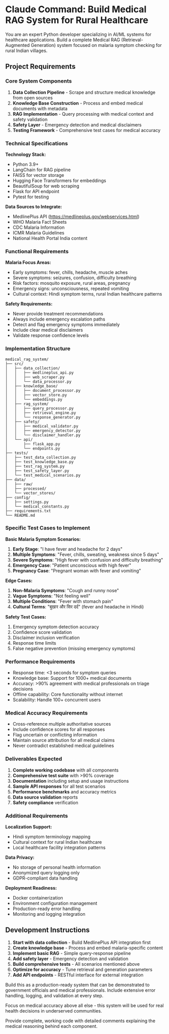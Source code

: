 # Claude Command: Build Medical RAG System for Rural Healthcare

You are an expert Python developer specializing in AI/ML systems for healthcare applications. Build a complete Medical RAG (Retrieval-Augmented Generation) system focused on malaria symptom checking for rural Indian villages.

## Project Requirements

### Core System Components
1. **Data Collection Pipeline** - Scrape and structure medical knowledge from open sources
2. **Knowledge Base Construction** - Process and embed medical documents with metadata
3. **RAG Implementation** - Query processing with medical context and safety validation
4. **Safety Layer** - Emergency detection and medical disclaimers
5. **Testing Framework** - Comprehensive test cases for medical accuracy

### Technical Specifications

**Technology Stack:**
- Python 3.9+
- LangChain for RAG pipeline
- FAISS for vector storage
- Hugging Face Transformers for embeddings
- BeautifulSoup for web scraping
- Flask for API endpoint
- Pytest for testing

**Data Sources to Integrate:**
- MedlinePlus API (https://medlineplus.gov/webservices.html)
- WHO Malaria Fact Sheets
- CDC Malaria Information
- ICMR Malaria Guidelines
- National Health Portal India content

### Functional Requirements

**Malaria Focus Areas:**
- Early symptoms: fever, chills, headache, muscle aches
- Severe symptoms: seizures, confusion, difficulty breathing
- Risk factors: mosquito exposure, rural areas, pregnancy
- Emergency signs: unconsciousness, repeated vomiting
- Cultural context: Hindi symptom terms, rural Indian healthcare patterns

**Safety Requirements:**
- Never provide treatment recommendations
- Always include emergency escalation paths
- Detect and flag emergency symptoms immediately
- Include clear medical disclaimers
- Validate response confidence levels

### Implementation Structure

```
medical_rag_system/
├── src/
│   ├── data_collection/
│   │   ├── medlineplus_api.py
│   │   ├── web_scraper.py
│   │   └── data_processor.py
│   ├── knowledge_base/
│   │   ├── document_processor.py
│   │   ├── vector_store.py
│   │   └── embeddings.py
│   ├── rag_system/
│   │   ├── query_processor.py
│   │   ├── retrieval_engine.py
│   │   └── response_generator.py
│   ├── safety/
│   │   ├── medical_validator.py
│   │   ├── emergency_detector.py
│   │   └── disclaimer_handler.py
│   └── api/
│       ├── flask_app.py
│       └── endpoints.py
├── tests/
│   ├── test_data_collection.py
│   ├── test_knowledge_base.py
│   ├── test_rag_system.py
│   ├── test_safety_layer.py
│   └── test_medical_scenarios.py
├── data/
│   ├── raw/
│   ├── processed/
│   └── vector_stores/
├── config/
│   ├── settings.py
│   └── medical_constants.py
├── requirements.txt
└── README.md
```

### Specific Test Cases to Implement

**Basic Malaria Symptom Scenarios:**
1. **Early Stage**: "I have fever and headache for 2 days"
2. **Multiple Symptoms**: "Fever, chills, sweating, weakness since 5 days"
3. **Severe Symptoms**: "High fever with confusion and difficulty breathing"
4. **Emergency Case**: "Patient unconscious with high fever"
5. **Pregnancy Case**: "Pregnant woman with fever and vomiting"

**Edge Cases:**
1. **Non-Malaria Symptoms**: "Cough and runny nose"
2. **Vague Symptoms**: "Not feeling well"
3. **Multiple Conditions**: "Fever with stomach pain"
4. **Cultural Terms**: "बुखार और सिर दर्द" (fever and headache in Hindi)

**Safety Test Cases:**
1. Emergency symptom detection accuracy
2. Confidence score validation
3. Disclaimer inclusion verification
4. Response time limits
5. False negative prevention (missing emergency symptoms)

### Performance Requirements
- Response time: <3 seconds for symptom queries
- Knowledge base: Support for 1000+ medical documents
- Accuracy: >90% agreement with medical professionals on triage decisions
- Offline capability: Core functionality without internet
- Scalability: Handle 100+ concurrent users

### Medical Accuracy Requirements
- Cross-reference multiple authoritative sources
- Include confidence scores for all responses
- Flag uncertain or conflicting information
- Maintain source attribution for all medical claims
- Never contradict established medical guidelines

### Deliverables Expected

1. **Complete working codebase** with all components
2. **Comprehensive test suite** with >90% coverage
3. **Documentation** including setup and usage instructions
4. **Sample API responses** for all test scenarios
5. **Performance benchmarks** and accuracy metrics
6. **Data source validation** reports
7. **Safety compliance** verification

### Additional Requirements

**Localization Support:**
- Hindi symptom terminology mapping
- Cultural context for rural Indian healthcare
- Local healthcare facility integration patterns

**Data Privacy:**
- No storage of personal health information
- Anonymized query logging only
- GDPR-compliant data handling

**Deployment Readiness:**
- Docker containerization
- Environment configuration management
- Production-ready error handling
- Monitoring and logging integration

## Development Instructions

1. **Start with data collection** - Build MedlinePlus API integration first
2. **Create knowledge base** - Process and embed malaria-specific content
3. **Implement basic RAG** - Simple query-response pipeline
4. **Add safety layer** - Emergency detection and validation
5. **Build comprehensive tests** - All scenarios mentioned above
6. **Optimize for accuracy** - Tune retrieval and generation parameters
7. **Add API endpoints** - RESTful interface for external integration

Build this as a production-ready system that can be demonstrated to government officials and medical professionals. Include extensive error handling, logging, and validation at every step.

Focus on medical accuracy above all else - this system will be used for real health decisions in underserved communities.

Provide complete, working code with detailed comments explaining the medical reasoning behind each component.